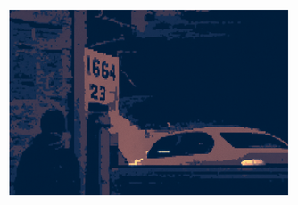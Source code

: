 <p align="center">
  <img src="https://github.com/Lamberto673/Lamberto673/blob/main/sssBanner.png" width="500"align="left"/>
</p>
